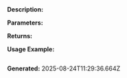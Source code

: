 
## 

**Description:** 

**Parameters:**


**Returns:** 

**Usage Example:**
```typescript

```

**Generated:** 2025-08-24T11:29:36.664Z
